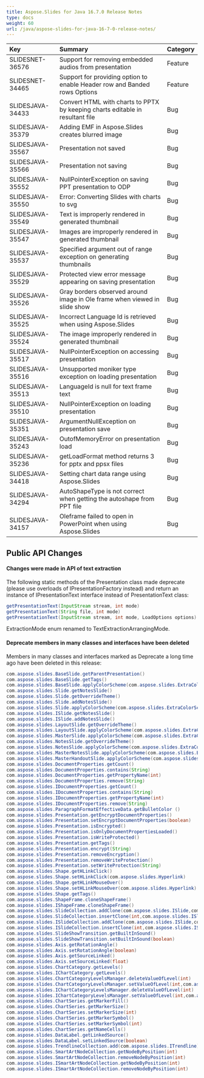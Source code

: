 ```yaml
---
title: Aspose.Slides for Java 16.7.0 Release Notes
type: docs
weight: 60
url: /java/aspose-slides-for-java-16-7-0-release-notes/
---
```


|**Key** |**Summary** |**Category** |
| :- | :- | :- |
|SLIDESNET-36576|Support for removing embedded audios from presentation|Feature|
|SLIDESNET-34465|Support for providing option to enable Header row and Banded rows Options|Feature|
|SLIDESJAVA-34433|Convert HTML with charts to PPTX by keeping charts editable in resultant file|Bug|
|SLIDESJAVA-35379|Adding EMF in Aspose.Slides creates blurred image|Bug|
|SLIDESJAVA-35567|Presentation not saved|Bug|
|SLIDESJAVA-35566|Presentation not saving|Bug|
|SLIDESJAVA-35552|NullPointerException on saving PPT presentation to ODP|Bug|
|SLIDESJAVA-35550|Error: Converting Slides with charts to svg|Bug|
|SLIDESJAVA-35549|Text is improperly rendered in generated thumbnail|Bug|
|SLIDESJAVA-35547|Images are improperly rendered in generated thumbnail|Bug|
|SLIDESJAVA-35537|Specified argument out of range exception on generating thumbnails|Bug|
|SLIDESJAVA-35529|Protected view error message appearing on saving presentation|Bug|
|SLIDESJAVA-35526|Gray borders observed around image in Ole frame when viewed in slide show|Bug|
|SLIDESJAVA-35525|Incorrect Language Id is retrieved when using Aspose.Slides|Bug|
|SLIDESJAVA-35524|The image improperly rendered in generated thumbnail|Bug|
|SLIDESJAVA-35517|NullPointerException on accessing presentation|Bug|
|SLIDESJAVA-35516|Unsupported moniker type exception on loading presentation|Bug|
|SLIDESJAVA-35513|LanguageId is null for text frame text|Bug|
|SLIDESJAVA-35510|NullPointerException on loading presentation|Bug|
|SLIDESJAVA-35351|ArgumentNullException on presentation save|Bug|
|SLIDESJAVA-35243|OutofMemoryError on presentation load|Bug|
|SLIDESJAVA-35236|getLoadFormat method returns 3 for pptx and ppsx files|Bug|
|SLIDESJAVA-34418|Setting chart data range using Aspose.Slides|Bug|
|SLIDESJAVA-34294|AutoShapeType is not correct when getting the autoshape from PPT file|Bug|
|SLIDESJAVA-34157|Oleframe failed to open in PowerPoint when using Aspose.Slides|Bug|

## **Public API Changes**

#### **Changes were made in API of text extraction**
The following static methods of the Presentation class made deprecate (please use overloads of IPresentationFactory instead) and return an instance of IPresentationText interface instead of PresentationText class:

``` java
getPresentationText(InputStream stream, int mode)
getPresentationText(String file, int mode)
getPresentationText(InputStream stream, int mode, LoadOptions options)
```

ExtractionMode enum renamed to TextExtractionArrangingMode.

#### **Deprecate members in many classes and interfaces have been deleted**
Members in many classes and interfaces marked as Deprecate a long time ago have been deleted in this release:
``` java
com.aspose.slides.BaseSlide.getParentPresentation()
com.aspose.slides.BaseSlide.getTags()
com.aspose.slides.BaseSlide.applyColorScheme(com.aspose.slides.ExtraColorScheme)
com.aspose.slides.Slide.getNotesSlide()
com.aspose.slides.Slide.getOverrideTheme()
com.aspose.slides.Slide.addNotesSlide()
com.aspose.slides.Slide.applyColorScheme(com.aspose.slides.ExtraColorScheme)
com.aspose.slides.ISlide.getNotesSlide()
com.aspose.slides.ISlide.addNotesSlide()
com.aspose.slides.LayoutSlide.getOverrideTheme()
com.aspose.slides.LayoutSlide.applyColorScheme(com.aspose.slides.ExtraColorScheme)
com.aspose.slides.MasterSlide.applyColorScheme(com.aspose.slides.ExtraColorScheme)
com.aspose.slides.NotesSlide.getOverrideTheme()
com.aspose.slides.NotesSlide.applyColorScheme(com.aspose.slides.ExtraColorScheme)
com.aspose.slides.MasterNotesSlide.applyColorScheme(com.aspose.slides.ExtraColorScheme)
com.aspose.slides.MasterHandoutSlide.applyColorScheme(com.aspose.slides.ExtraColorScheme)
com.aspose.slides.DocumentProperties.getCount()
com.aspose.slides.DocumentProperties.contains(String)
com.aspose.slides.DocumentProperties.getPropertyName(int)
com.aspose.slides.DocumentProperties.remove(String)
com.aspose.slides.IDocumentProperties.getCount()
com.aspose.slides.IDocumentProperties.contains(String)
com.aspose.slides.IDocumentProperties.getPropertyName(int)
com.aspose.slides.IDocumentProperties.remove(String)
com.aspose.slides.ParagraphFormatEffectiveData.getBulletColor ()
com.aspose.slides.Presentation.getEncryptDocumentProperties()
com.aspose.slides.Presentation.setEncryptDocumentProperties(boolean)
com.aspose.slides.Presentation.isEncrypted()
com.aspose.slides.Presentation.isOnlyDocumentPropertiesLoaded()
com.aspose.slides.Presentation.isWriteProtected()
com.aspose.slides.Presentation.getTags()
com.aspose.slides.Presentation.encrypt(String)
com.aspose.slides.Presentation.removeEncryption()
com.aspose.slides.Presentation.removeWriteProtection()
com.aspose.slides.Presentation.setWriteProtection(String)
com.aspose.slides.Shape.getHLinkClick()
com.aspose.slides.Shape.setHLinkClick(com.aspose.slides.Hyperlink)
com.aspose.slides.Shape.getHLinkMouseOver()
com.aspose.slides.Shape.setHLinkMouseOver(com.aspose.slides.Hyperlink)
com.aspose.slides.Shape.getTags()
com.aspose.slides.ShapeFrame.cloneShapeFrame()
com.aspose.slides.IShapeFrame.cloneShapeFrame()
com.aspose.slides.SlideCollection.addClone(com.aspose.slides.ISlide,com.aspose.slides.IMasterSlide)
com.aspose.slides.SlideCollection.insertClone(int,com.aspose.slides.ISlide,com.aspose.slides.IMasterSlide)
com.aspose.slides.ISlideCollection.addClone(com.aspose.slides.ISlide,com.aspose.slides.IMasterSlide)
com.aspose.slides.ISlideCollection.insertClone(int,com.aspose.slides.ISlide,com.aspose.slides.IMasterSlide)
com.aspose.slides.SlideShowTransition.getBuiltInSound()
com.aspose.slides.SlideShowTransition.setBuiltInSound(boolean)
com.aspose.slides.Axis.getRotationAngle()
com.aspose.slides.Axis.setRotationAngle(boolean)
com.aspose.slides.Axis.getSourceLinked()
com.aspose.slides.Axis.setSourceLinked(float)
com.aspose.slides.ChartCategory.getLevels()
com.aspose.slides.IChartCategory.getLevels()
com.aspose.slides.ChartCategoryLevelsManager.deleteValueOfLevel(int)
com.aspose.slides.ChartCategoryLevelsManager.setValueOfLevel(int,com.aspose.slides.IChartDataCell)
com.aspose.slides.IChartCategoryLevelsManager.deleteValueOfLevel(int)
com.aspose.slides.IChartCategoryLevelsManager.setValueOfLevel(int,com.aspose.slides.IChartDataCell)
com.aspose.slides.ChartSeries.getMarkerFill()
com.aspose.slides.ChartSeries.getMarkerSize()
com.aspose.slides.ChartSeries.setMarkerSize(int)
com.aspose.slides.ChartSeries.getMarkerSymbol()
com.aspose.slides.ChartSeries.setMarkerSymbol(int)
com.aspose.slides.ChartSeries.getNameCells()
com.aspose.slides.DataLabel.getLinkedSource()
com.aspose.slides.DataLabel.setLinkedSource(boolean)
com.aspose.slides.TrendlineCollection.add(com.aspose.slides.ITrendline)
com.aspose.slides.SmartArtNodeCollection.getNodeByPosition(int)
com.aspose.slides.SmartArtNodeCollection.removeNodeByPosition(int)
com.aspose.slides.ISmartArtNodeCollection.getNodeByPosition(int)
com.aspose.slides.ISmartArtNodeCollection.removeNodeByPosition(int)
```
